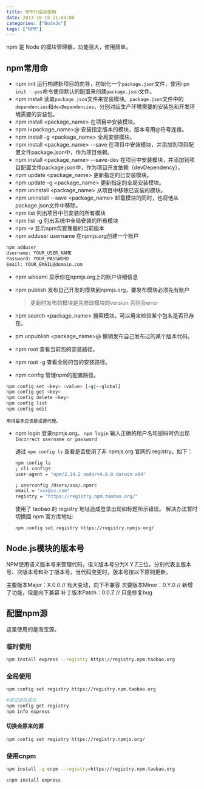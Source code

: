 ```yaml
---
title: NPM介绍及使用
date: 2017-10-19 21:03:08
categories: ["NodeJs"]
tags: ["NPM"]
---
```


npm 是 Node 的模块管理器，功能强大，使用简单。

<!-- more -->

## npm常用命

- npm init
运行构建新项目的向导，初始化一个`package.json`文件，使用`npm init --yes`命令使用默认的配置来创建`package.json`文件。
- npm install
读取`package.json`文件来安装模块。`package.json`文件中的 `dependencies`和`devDependencies`，分别对应生产环境需要的安装包和开发环境需要的安装包。
- npm install <package_name>
在项目中安装模块。
- npm i<package_name>@<version>
安装指定版本的模块，版本号用@符号连接。
-  npm install -g <package_name>
全局安装模块。
- npm install <package_name> --save
在项目中安装模块，并添加到项目配置文件package.json中，作为项目依赖。
- npm install <package_name> --save-dev
在项目中安装模块，并添加到项目配置文件package.json中，作为项目开发依赖（devDependency）。
- npm update <package_name>
更新指定的已安装模块。
- npm update -g <package_name>
更新指定的全局安装模块。
- npm uninstall <package_name>
从项目中移除已安装的模块。
- npm uninstall --save <package_name>
卸载模块的同时，也将他从package.json文件中移除。
- npm list
列出项目中已安装的所有模块
- npm list -g
列出系统中全局安装的所有模块
- npm -v
显示npm包管理器的当前版本
- npm adduser username
在npmjs.org创建一个账户
``` bash
npm adduser
Username: YOUR_USER_NAME
Password: YOUR_PASSWORD
Email: YOUR_EMAIL@domain.com
```
- npm whoami
显示你在npmjs.org上的账户详细信息

- npm publish
发布自己开发的模块到npmjs.org，要发布模块必须先有账户

    > 更新时发布的模块是先修改模块的version  否则会error

- npm search <package_name>
搜索模块。可以用来检验某个包名是否已存在。

- pm unpublish <package_name>@<version>
撤销发布自己发布过的某个版本代码。

- npm root
查看当前包的安装路径。

- npm root -g
查看全局的包的安装路径。

- npm config
管理npm的配置路径。
``` bash
npm config set <key> <value> [-g|--global]
npm config get <key>
npm config delete <key>
npm config list
npm config edit
```

    用得最多应该是设置代理。

- npm login
登录npmjs.org。
    `npm login` 输入正确的用户名和密码时仍出现 `Incorrect username or password`

    通过 `npm config ls` 查看是否使用了非 npmjs.org 官网的 registry。如下：
    ``` bash
    npm config ls
    ; cli configs
    user-agent = "npm/2.14.2 node/v4.0.0 darwin x64"

    ; userconfig /Users/xxx/.npmrc
    email = "xxx@xx.com"
    registry = "https://registry.npm.taobao.org/"
    ```
    使用了 taobao 的 registry 地址造成登录出现如标题所示错误。
    解决办法暂时切换回 npm 官方库地址:
    ``` bash
    npm config set registry https://registry.npmjs.org/
    ```

## Node.js模块的版本号

NPM使用语义版本号来管理代码，语义版本号分为X.Y.Z三位，分别代表主版本号、次版本号和补丁版本号。当代码变更时，版本号按以下原则更新。

主要版本Major：X.0.0  // 有大变动，向下不兼容
次要版本Minor：0.Y.0  // 新增了功能，但是向下兼容
补丁版本Patch：0.0.Z  // 只是修复bug

## 配置npm源
这里使用的是淘宝源。
### 临时使用
``` bash
npm install express --registry https://registry.npm.taobao.org
```
### 全局使用
``` bash
npm config set registry https://registry.npm.taobao.org

#验证是否成功
npm config get registry
npm info express
```
#### 切换会原来的源
```bash
npm config set registry https://registry.npmjs.org/
```

### 使用cnpm
``` bash
npm install -g cnpm --registry=https://registry.npm.taobao.org

cnpm install express
```
